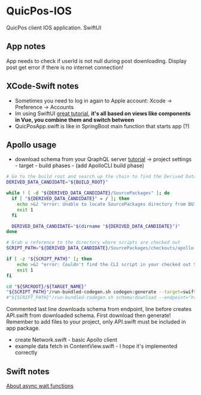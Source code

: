 # QuicPos-IOS
QuicPos client IOS application. SwiftUI

## App notes
App needs to check if userId is not null during post downloading. Display post get error if there is no internet connection!

## XCode-Swift notes
- Sometimes you need to log in again to Apple account: Xcode -> Preference -> Accounts
- Im using SwiftUI [great tutorial](https://developer.apple.com/tutorials/swiftui/composing-complex-interfaces), **it's all based on views like components in Vue, you combine them and switch between**
- QuicPosApp.swift is like in SpringBoot main function that starts app (?)

## Apollo usage
- download schema from your QraphQL server [tutorial](https://www.apollographql.com/docs/ios/tutorial/tutorial-obtain-schema/) -> project settings - target - build phases - (add ApolloCLI build phase)
```sh
# Go to the build root and search up the chain to find the Derived Data Path where the source packages are checked out.
DERIVED_DATA_CANDIDATE="${BUILD_ROOT}"

while ! [ -d "${DERIVED_DATA_CANDIDATE}/SourcePackages" ]; do
  if [ "${DERIVED_DATA_CANDIDATE}" = / ]; then
    echo >&2 "error: Unable to locate SourcePackages directory from BUILD_ROOT: '${BUILD_ROOT}'"
    exit 1
  fi

  DERIVED_DATA_CANDIDATE="$(dirname "${DERIVED_DATA_CANDIDATE}")"
done

# Grab a reference to the directory where scripts are checked out
SCRIPT_PATH="${DERIVED_DATA_CANDIDATE}/SourcePackages/checkouts/apollo-ios/scripts"

if [ -z "${SCRIPT_PATH}" ]; then
    echo >&2 "error: Couldn't find the CLI script in your checked out SPM packages; make sure to add the framework to your project."
    exit 1
fi

cd "${SRCROOT}/${TARGET_NAME}"
"${SCRIPT_PATH}"/run-bundled-codegen.sh codegen:generate --target=swift --includes=./**/*.graphql --localSchemaFile="schema.json" API.swift
#"${SCRIPT_PATH}"/run-bundled-codegen.sh schema:download --endpoint="http://192.168.8.106:8080/query"
```
Commented last line downloads schema from endpoint, line before creates API.swift from downloaded schema. First download then generate! Remember to add files to your project, only API.swift must be included in app package.
- create Network.swift - basic Apollo client
- example data fetch in ContentView.swift - I hope it's implemented correctly

## Swift notes
[About async wait functions](https://stackoverflow.com/questions/42484281/waiting-until-the-task-finishes/42484670)
